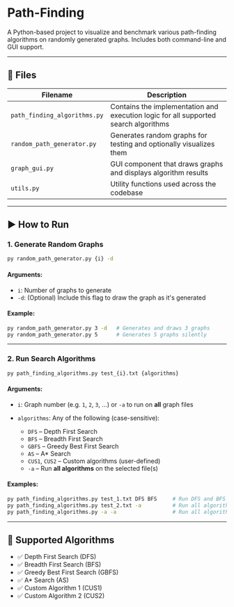 # Path-Finding
A Python-based project to visualize and benchmark various path-finding algorithms on randomly generated graphs. Includes both command-line and GUI support.

---

## 📁 Files

| Filename                     | Description                                                                         |
| ---------------------------- | ----------------------------------------------------------------------------------- |
| `path_finding_algorithms.py` | Contains the implementation and execution logic for all supported search algorithms |
| `random_path_generator.py`   | Generates random graphs for testing and optionally visualizes them                  |
| `graph_gui.py`               | GUI component that draws graphs and displays algorithm results                      |
| `utils.py`                   | Utility functions used across the codebase                                          |

---

## ▶ How to Run

### 1. Generate Random Graphs

```bash
py random_path_generator.py {i} -d
```

#### Arguments:

* `i`: Number of graphs to generate
* `-d`: (Optional) Include this flag to draw the graph as it's generated

#### Example:

```bash
py random_path_generator.py 3 -d   # Generates and draws 3 graphs
py random_path_generator.py 5      # Generates 5 graphs silently
```

---

### 2. Run Search Algorithms

```bash
py path_finding_algorithms.py test_{i}.txt {algorithms}
```

#### Arguments:

* `i`: Graph number (e.g. `1`, `2`, `3`, ...) or `-a` to run on **all** graph files
* `algorithms`: Any of the following (case-sensitive):

  * `DFS` – Depth First Search
  * `BFS` – Breadth First Search
  * `GBFS` – Greedy Best First Search
  * `AS` – A\* Search
  * `CUS1`, `CUS2` – Custom algorithms (user-defined)
  * `-a` – Run **all algorithms** on the selected file(s)

#### Examples:

```bash
py path_finding_algorithms.py test_1.txt DFS BFS     # Run DFS and BFS on test_1.txt
py path_finding_algorithms.py test_2.txt -a          # Run all algorithms on test_2.txt
py path_finding_algorithms.py -a -a                  # Run all algorithms on all test files
```

---

## 🧠 Supported Algorithms

* ✅ Depth First Search (DFS)
* ✅ Breadth First Search (BFS)
* ✅ Greedy Best First Search (GBFS)
* ✅ A\* Search (AS)
* ✅ Custom Algorithm 1 (CUS1)
* ✅ Custom Algorithm 2 (CUS2)
